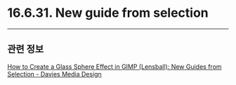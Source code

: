 # 16.6.31. New guide from selection

***

## 관련 정보

[How to Create a Glass Sphere Effect in GIMP (Lensball): New Guides from Selection - Davies Media Design](https://youtu.be/SA6h6z9JAc8?si=YMWhCW0qVqGencLn&t=257)